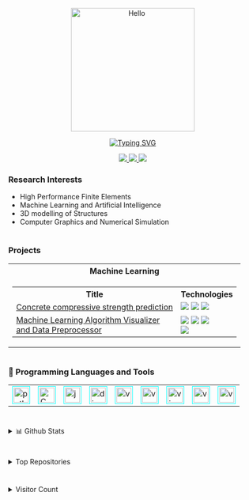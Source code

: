 <p align="center"><img src="https://i.imgur.com/Fihbexl.gif" alt="Hello" width="250" /></p>

<p align="center">
<a href="https://github.com/Pato546">
    <img src="https://readme-typing-svg.demolab.com?font=Georgia&size=18&duration=2000&pause=100&multiline=true&width=500&height=50&lines=I'm+Patrick;Structural+Engineer+%7C+Computer+Programmer+%7C+AI+Enthusiast" alt="Typing SVG" />
</a>
</p>

<p align="center">
<a href="https://www.linkedin.com/in/patrick-boateng-7a9a6b150/patrick-boateng/">
    <img src="https://img.shields.io/badge/-Linkedin-blue?style=flat-square&logo=linkedin">
</a>
<a href="mailto:boatengpato.pb@gmail.com">
    <img src="https://img.shields.io/badge/-Email-red?style=flat-square&logo=gmail&logoColor=white">
</a>
<a href="https://pypi.org/user/Pato546/">
    <img src="https://img.shields.io/badge/PyPi-Pato546-blue?style=flat-square&logo=pypi&logoColor=white">
</a>
</p>

### Research Interests

- High Performance Finite Elements
- Machine Learning and Artificial Intelligence
- 3D modelling of Structures
- Computer Graphics and Numerical Simulation

#

### Projects

<table>
  <tr>
    <th>Machine Learning</th>
  </tr>
  <tr>
  <td>
    <table>
      <tr>
        <th>Title</th> 
        <th>Technologies</th>
      </tr>
      <tr>
        <td align="left"><a href="https://github.com/Pato546/strength-prediction">
        Concrete compressive strength prediction</a></td>
        <td><img src="https://img.shields.io/badge/Python-black?style=flat-square&logo=python"> <img src="https://img.shields.io/badge/PyTorch-black?style=flat-square&logo=pytorch"> <img src="https://img.shields.io/badge/Sklearn-black?style=flat-square&logo=scikit-learn"</td>
      </tr>
      <tr>
        <td> <a href="https://www.github.com/Pato546/machine-learning-visualization">Machine Learning Algorithm Visualizer <br> and Data Preprocessor </a></td>
        <td> <img src="https://img.shields.io/badge/Python-black?style=flat-square&logo=python"> <img src="https://img.shields.io/badge/wxPython-black?style=flat-square&logo=WxPython"> <img src="https://img.shields.io/badge/Numpy-black?style=flat-square&logo=numpy"> <br> <img src="https://img.shields.io/badge/Pandas-black?style=flat-square&logo=pandas"></td>
      </tr>
    </table>
  </td>
  </tr>
</table>

#

### 🧰 Programming Languages and Tools

<table>

  <tr>
      <td>
        <img style="border: 1px solid cyan; padding:2px" alt="python" width=30 src="https://cdn.jsdelivr.net/gh/devicons/devicon/icons/python/python-original.svg" />
      </td>
      <td>
        <img style="border: 1px solid cyan; padding:2px" alt="C" width=30 src="https://cdn.jsdelivr.net/gh/devicons/devicon/icons/c/c-original.svg" />
      </td>
      <td>
        <img style="border: 1px solid cyan; padding:2px" alt="javascript" width=30" src="https://cdn.jsdelivr.net/gh/devicons/devicon/icons/javascript/javascript-original.svg" />     
      </td>
      <td> 
        <img style="border: 1px solid cyan; padding:2px" alt="django" width=30 src="https://cdn.jsdelivr.net/gh/devicons/devicon/icons/django/django-plain-wordmark.svg" />
      </td>
      <td>
        <img style="border: 1px solid cyan; padding:2px" alt="vs-code" width=30 src="https://cdn.jsdelivr.net/gh/devicons/devicon/icons/latex/latex-original.svg" />     
      </td>
      <td>
        <img style="border: 1px solid cyan; padding:2px" alt="vs-code" width=30 src="https://cdn.jsdelivr.net/gh/devicons/devicon/icons/pytorch/pytorch-original.svg" />     
      </td>
      <td>
        <img style="border: 1px solid cyan; padding:2px" alt="vim" width=30 src="https://cdn.jsdelivr.net/gh/devicons/devicon/icons/vim/vim-original.svg" />     
      </td>
      <td>
        <img style="border: 1px solid cyan; padding:2px" alt="vs-code" width=30 src="https://cdn.jsdelivr.net/gh/devicons/devicon/icons/vscode/vscode-original.svg" />     
      </td>
      <td>
        <img style="border: 1px solid cyan; padding:2px" alt="vs-code" width=30 src="https://cdn.jsdelivr.net/gh/devicons/devicon/icons/jupyter/jupyter-original.svg" />
      </td>
    </tr>
</table>

#

<details>
<summary> 📊 Github Stats </summary>

<a href="https://github.com/Pato546">
    <img src="https://github-stats-alpha.vercel.app/api?username=Pato546&cc=22272e&tc=37BCF6&ic=fff&bc=0000">
</a>

#

![](http://github-profile-summary-cards.vercel.app/api/cards/profile-details?username=Pato546&theme=dracula)

![](http://github-profile-summary-cards.vercel.app/api/cards/repos-per-language?username=Pato546&theme=dracula)
![](http://github-profile-summary-cards.vercel.app/api/cards/most-commit-language?username=Pato546&theme=dracula)

</details>

#

<details>
<summary>Top Repositories</summary>

[![Readme Card](https://github-readme-stats.vercel.app/api/pin/?username=Pato546&repo=machine-learning-visualization&theme=dracula)](https://github.com/Pato546/machine-learning-visualization)

[![Readme Card](https://github-readme-stats.vercel.app/api/pin/?username=Pato546&repo=data-structures&theme=dracula)](https://github.com/Pato546/data-structures)

[![Readme Card](https://github-readme-stats.vercel.app/api/pin/?username=Pato546&repo=algorithms&theme=dracula)](https://github.com/Pato546/algorithms)

</details>

#

<details>
<summary>Visitor Count</summary>
<br>
<p align="left"> 
  <img src="https://profile-counter.glitch.me/Pato546/count.svg" />
</p>
</details>

<!--
  Themes Available
  ================
  dark, radical, merko, gruvbox, tokyonight, onedark, cobalt, synthwave, highcontrast, dracula
-->
